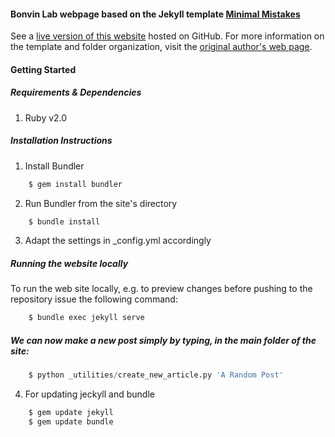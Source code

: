 #### Bonvin Lab webpage based on the Jekyll template [Minimal Mistakes](http://mmistakes.github.io/minimal-mistakes)

See a [live version of this website](http://haddocking.github.io/) hosted on GitHub.
For more information on the template and folder organization, visit the [original author's
web page](http://mmistakes.github.io/minimal-mistakes/theme-setup/).

#### Getting Started

##### Requirements & Dependencies

1. Ruby v2.0

##### Installation Instructions

1. Install Bundler

```bash
    $ gem install bundler
```

2. Run Bundler from the site's directory

```bash
    $ bundle install
```

3. Adapt the settings in _config.yml accordingly

##### Running the website locally

To run the web site locally, e.g. to preview changes before pushing to the repository
issue the following command:
```bash
    $ bundle exec jekyll serve
```

##### We can now make a new post simply by typing, in the main folder of the site:
```python
    $ python _utilities/create_new_article.py 'A Random Post'
```

4. For updating jeckyll and bundle

```bash
    $ gem update jekyll
    $ gem update bundle 
